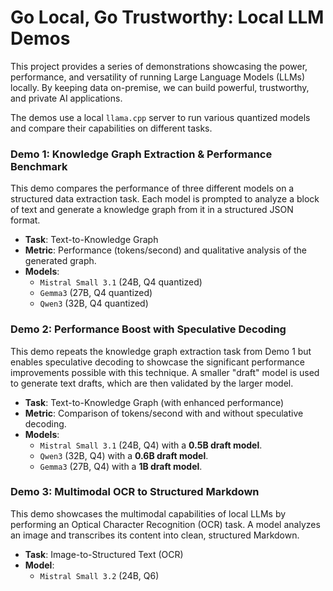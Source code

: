 # Go Local, Go Trustworthy: Local LLM Demos

This project provides a series of demonstrations showcasing the power, performance, and versatility of running Large Language Models (LLMs) locally. By keeping data on-premise, we can build powerful, trustworthy, and private AI applications.

The demos use a local `llama.cpp` server to run various quantized models and compare their capabilities on different tasks.

### Demo 1: Knowledge Graph Extraction & Performance Benchmark

This demo compares the performance of three different models on a structured data extraction task. Each model is prompted to analyze a block of text and generate a knowledge graph from it in a structured JSON format.

* **Task**: Text-to-Knowledge Graph
* **Metric**: Performance (tokens/second) and qualitative analysis of the generated graph.
* **Models**:
  * `Mistral Small 3.1` (24B, Q4 quantized)
  * `Gemma3` (27B, Q4 quantized)
  * `Qwen3` (32B, Q4 quantized)

### Demo 2: Performance Boost with Speculative Decoding

This demo repeats the knowledge graph extraction task from Demo 1 but enables speculative decoding to showcase the significant performance improvements possible with this technique. A smaller "draft" model is used to generate text drafts, which are then validated by the larger model.

* **Task**: Text-to-Knowledge Graph (with enhanced performance)
* **Metric**: Comparison of tokens/second with and without speculative decoding.
* **Models**:
  * `Mistral Small 3.1` (24B, Q4) with a **0.5B draft model**.
  * `Qwen3` (32B, Q4) with a **0.6B draft model**.
  * `Gemma3` (27B, Q4) with a **1B draft model**.

### Demo 3: Multimodal OCR to Structured Markdown

This demo showcases the multimodal capabilities of local LLMs by performing an Optical Character Recognition (OCR) task. A model analyzes an image and transcribes its content into clean, structured Markdown.

* **Task**: Image-to-Structured Text (OCR)
* **Model**:
  * `Mistral Small 3.2` (24B, Q6)